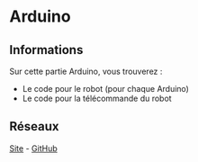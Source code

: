 # Arduino

## Informations
Sur cette partie Arduino, vous trouverez :
* Le code pour le robot (pour chaque Arduino)
* Le code pour la télécommande du robot

## Réseaux
[Site](https://arduitank.be) - [GitHub](https://github.com/Tank-io)
